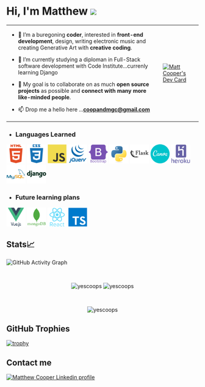 # Hi, I'm Matthew <img src="https://github.com/TheDudeThatCode/TheDudeThatCode/blob/master/Assets/Hi.gif" width="29px">

<table>
<tr>
  <td valign="center">
    
  - 👀 I’m a buregoning **coder**, interested in **front-end development**, design, writing electronic music and creating Generative Art with **creative coding**. 
    
  - 🌱 I’m currently studying a diploman in Full-Stack software development with Code Institute...currenly learning Django
    
  - 🎯 My goal is to collaborate on as much **open source projects** as possible and **connect with many more like-minded people**. 
    
  - 📫 Drop me a hello here ...**coopandmgc@gmail.com**    

  <td>
<a href="https://app.daily.dev/YesCoops"><img src="https://api.daily.dev/devcards/e7de46e3fb3d4165a225c54f796b8414.png?r=zcl" width="400" alt="Matt Cooper's Dev Card"/></a>
  </td>
  
</tr>
</table>
  
- ### **Languages Learned**

<img src="https://github.com/devicons/devicon/blob/master/icons/html5/html5-plain-wordmark.svg" alt="HTML logo" width="50px" height="50px" /> <img src="https://github.com/devicons/devicon/blob/master/icons/css3/css3-plain-wordmark.svg" alt="CSS logo" width="50px" height="50px" /> <img src="https://github.com/devicons/devicon/blob/master/icons/javascript/javascript-original.svg" alt="JavaScript logo" width="50px" height="50px" /> <img src="https://github.com/devicons/devicon/blob/master/icons/jquery/jquery-plain-wordmark.svg" alt="jQuery logo" width="50px" height="50px" /> <img src="https://github.com/devicons/devicon/blob/master/icons/bootstrap/bootstrap-plain-wordmark.svg" alt="Bootstrap logo" height="50px" width="50px" /> <img src="https://github.com/devicons/devicon/blob/master/icons/python/python-original.svg" alt="Python logo" width="50px" height="50px" /> <img src="https://github.com/devicons/devicon/blob/master/icons/flask/flask-original-wordmark.svg" alt="Flask logo" width="50px" height="50px" /> <img src="https://github.com/devicons/devicon/blob/master/icons/canva/canva-original.svg" alt="Canva logo" width="50px" height="50px" /> <img src="https://github.com/devicons/devicon/blob/master/icons/heroku/heroku-plain-wordmark.svg" alt="Heroku logo" width="50px" height="50px" /> <img src="https://github.com/devicons/devicon/blob/master/icons/mysql/mysql-original-wordmark.svg" alt="mySQL logo" height="50px" width="50px" /> <img src="https://github.com/devicons/devicon/blob/master/icons/django/django-plain-wordmark.svg" alt="Django logo" width="50px" height="50px">


- ### **Future learning plans**
 <img src="https://github.com/devicons/devicon/blob/master/icons/vuejs/vuejs-original-wordmark.svg" alt="VueJS logo" height="50px" width="50px" /> <img src="https://github.com/devicons/devicon/blob/master/icons/mongodb/mongodb-plain-wordmark.svg" alt="MongoDB logo" width="50px" height="50px" /> <img src="https://github.com/devicons/devicon/blob/master/icons/react/react-original-wordmark.svg" alt="React logo" height="50px" width="50px" /> <img src="https://github.com/devicons/devicon/blob/master/icons/typescript/typescript-original.svg" alt="Typescript logo" height="50px" width="50px" />
  
<!---
YesCoops/YesCoops is a ✨ special ✨ repository because its `README.md` (this file) appears on your GitHub profile.
You can click the Preview link to take a look at your changes.
--->

## Stats📈 

![GitHub Activity Graph](https://activity-graph.herokuapp.com/graph?username=yescoops&theme=dracula&hide_border=true)

<br>
<p align="center"> <img width="40%" src="https://github-readme-stats.vercel.app/api/top-langs?username=yescoops&show_icons=true&theme=dracula&title_color=ff8000&text_color=ffffff&bg_color=6a6a6a&locale=en&layout=compact&hide_border=true" alt="yescoops"/>  <img width="48%" src="https://github-readme-stats.vercel.app/api?username=yescoops&show_icons=true&theme=dracula&title_color=ff8000&text_color=ffffff&bg_color=6a6a6a&locale=en&hide_border=true" alt="yescoops" /> </p>
<br> 
<p align="center"> <img src="https://github-readme-streak-stats.herokuapp.com/?user=yescoops&theme=dracula&hide_border=true" alt="yescoops" /> </p>

## GitHub Trophies

[![trophy](https://github-profile-trophy.vercel.app/?username=yescoops&theme=onedark)](https://github.com/yescoops/github-profile-trophy)

<!--START_SECTION:activity-->
<!--END_SECTION:activity-->

## Contact me

<a href="https://linkedin.com/in/matthew-cooper-dev"><img src="https://user-images.githubusercontent.com/88374843/164432984-7adb4e33-4e8a-4651-91bf-32537634a375.png" width="50px" alt="Matthew Cooper Linkedin profile">
